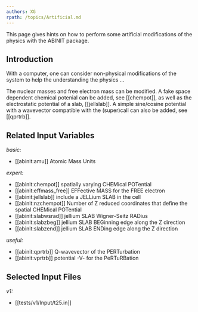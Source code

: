 ```yaml
---
authors: XG
rpath: /topics/Artificial.md
---
```

<!--
This file is automatically generated by mksite.py. All changes will be lost.
Change the input yaml files or the python code
-->

This page gives hints on how to perform some artificial modifications of the physics with the ABINIT package.

## Introduction

With a computer, one can consider non-physical modifications of the system to
help the understanding the physics ...

The nuclear masses and free electron mass can be modified. A fake space
dependent chemical potenial can be added, see [[chempot]], as well as the
electrostatic potential of a slab, [[jellslab]]. A simple sine/cosine
potential with a wavevector compatible with the (super)call can also be added,
see [[qprtrb]].



## Related Input Variables

*basic:*

- [[abinit:amu]]  Atomic Mass Units
 
*expert:*

- [[abinit:chempot]]  spatially varying CHEMical POTential
- [[abinit:effmass_free]]  EFFective MASS for the FREE electron
- [[abinit:jellslab]]  include a JELLium SLAB in the cell
- [[abinit:nzchempot]]  Number of Z reduced coordinates that define the spatial CHEMical POTential
- [[abinit:slabwsrad]]  jellium SLAB Wigner-Seitz RADius
- [[abinit:slabzbeg]]  jellium SLAB BEGinning edge along the Z direction
- [[abinit:slabzend]]  jellium SLAB ENDing edge along the Z direction
 
*useful:*

- [[abinit:qprtrb]]  Q-wavevector of the PERTurbation
- [[abinit:vprtrb]]  potential -V- for the PeRTuRBation
 

## Selected Input Files

*v1:*

- [[tests/v1/Input/t25.in]]
 

